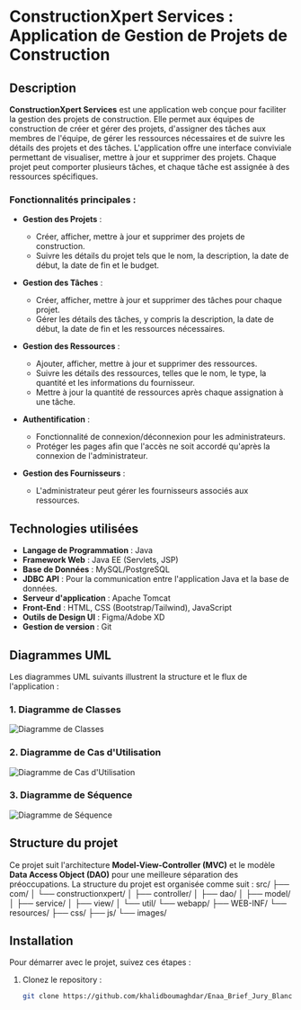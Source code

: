 # ConstructionXpert Services : Application de Gestion de Projets de Construction

## Description

**ConstructionXpert Services** est une application web conçue pour faciliter la gestion des projets de construction. Elle permet aux équipes de construction de créer et gérer des projets, d'assigner des tâches aux membres de l'équipe, de gérer les ressources nécessaires et de suivre les détails des projets et des tâches. L'application offre une interface conviviale permettant de visualiser, mettre à jour et supprimer des projets. Chaque projet peut comporter plusieurs tâches, et chaque tâche est assignée à des ressources spécifiques.

### Fonctionnalités principales :
- **Gestion des Projets** :
  - Créer, afficher, mettre à jour et supprimer des projets de construction.
  - Suivre les détails du projet tels que le nom, la description, la date de début, la date de fin et le budget.
  
- **Gestion des Tâches** :
  - Créer, afficher, mettre à jour et supprimer des tâches pour chaque projet.
  - Gérer les détails des tâches, y compris la description, la date de début, la date de fin et les ressources nécessaires.
  
- **Gestion des Ressources** :
  - Ajouter, afficher, mettre à jour et supprimer des ressources.
  - Suivre les détails des ressources, telles que le nom, le type, la quantité et les informations du fournisseur.
  - Mettre à jour la quantité de ressources après chaque assignation à une tâche.
  
- **Authentification** :
  - Fonctionnalité de connexion/déconnexion pour les administrateurs.
  - Protéger les pages afin que l'accès ne soit accordé qu'après la connexion de l'administrateur.

- **Gestion des Fournisseurs** :
  - L'administrateur peut gérer les fournisseurs associés aux ressources.

## Technologies utilisées

- **Langage de Programmation** : Java
- **Framework Web** : Java EE (Servlets, JSP)
- **Base de Données** : MySQL/PostgreSQL
- **JDBC API** : Pour la communication entre l'application Java et la base de données.
- **Serveur d'application** : Apache Tomcat
- **Front-End** : HTML, CSS (Bootstrap/Tailwind), JavaScript
- **Outils de Design UI** : Figma/Adobe XD
- **Gestion de version** : Git

## Diagrammes UML

Les diagrammes UML suivants illustrent la structure et le flux de l'application :

### 1. **Diagramme de Classes**  
   ![Diagramme de Classes](./uml/class-diagram.png)

### 2. **Diagramme de Cas d'Utilisation**  
   ![Diagramme de Cas d'Utilisation](./uml/use-case-diagram.png)

### 3. **Diagramme de Séquence**  
   ![Diagramme de Séquence](./uml/sequence-diagram.png)

## Structure du projet

Ce projet suit l'architecture **Model-View-Controller (MVC)** et le modèle **Data Access Object (DAO)** pour une meilleure séparation des préoccupations. La structure du projet est organisée comme suit :
src/ ├── com/ │ └── constructionxpert/ │ ├── controller/ │ ├── dao/ │ ├── model/ │ ├── service/ │ ├── view/ │ └── util/ └── webapp/ ├── WEB-INF/ └── resources/ ├── css/ ├── js/ └── images/

## Installation

Pour démarrer avec le projet, suivez ces étapes :

1. Clonez le repository :
   ```bash
   git clone https://github.com/khalidboumaghdar/Enaa_Brief_Jury_Blanc.git


